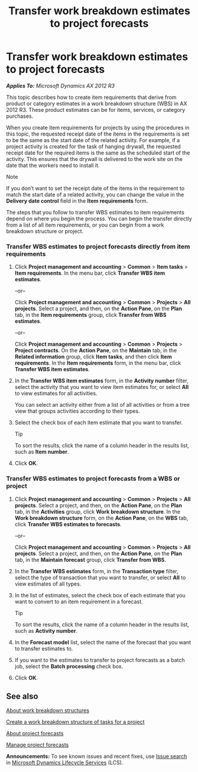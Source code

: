 ﻿---
title: Transfer work breakdown estimates to project forecasts
TOCTitle: Transfer work breakdown estimates to project forecasts
ms:assetid: 0b03c599-ddc1-4159-a4b7-237a54b513ed
ms:mtpsurl: https://technet.microsoft.com/en-us/library/Dn631647(v=AX.60)
ms:contentKeyID: 62200033
ms.date: 05/01/2014
mtps_version: v=AX.60
f1_keywords:
- Forms.ProjForecastTransferFromWbs
---

# Transfer work breakdown estimates to project forecasts 


_**Applies To:** Microsoft Dynamics AX 2012 R3_

This topic describes how to create item requirements that derive from product or category estimates in a work breakdown structure (WBS) in AX 2012 R3. These product estimates can be for items, services, or category purchases.

When you create item requirements for projects by using the procedures in this topic, the requested receipt date of the items in the requirements is set to be the same as the start date of the related activity. For example, if a project activity is created for the task of hanging drywall, the requested receipt date for the required items is the same as the scheduled start of the activity. This ensures that the drywall is delivered to the work site on the date that the workers need to install it.


> [!NOTE]
> <P>If you don’t want to set the receipt date of the items in the requirement to match the start date of a related activity, you can change the value in the <STRONG>Delivery date control</STRONG> field in the <STRONG>Item requirements</STRONG> form.</P>



The steps that you follow to transfer WBS estimates to item requirements depend on where you begin the process. You can begin the transfer directly from a list of all item requirements, or you can begin from a work breakdown structure or project.

### Transfer WBS estimates to project forecasts directly from item requirements

1.  Click **Project management and accounting** \> **Common** \> **Item tasks** \> **Item requirements**. In the menu bar, click **Transfer WBS item estimates**.
    
    –or–
    
    Click **Project management and accounting** \> **Common** \> **Projects** \> **All projects**. Select a project, and then, on the **Action Pane**, on the **Plan** tab, in the **Item requirements** group, click **Transfer from WBS estimates**.
    
    –or–
    
    Click **Project management and accounting** \> **Common** \> **Projects** \> **Project contracts**. On the **Action Pane**, on the **Maintain** tab, in the **Related information** group, click **Item tasks**, and then click **Item requirements**. In the **Item requirements** form, in the menu bar, click **Transfer WBS item estimates**.

2.  In the **Transfer WBS item estimates** form, in the **Activity number** filter, select the activity that you want to view item estimates for, or select **All** to view estimates for all activities.
    
    You can select an activity either from a list of all activities or from a tree view that groups activities according to their types.

3.  Select the check box of each item estimate that you want to transfer.
    

    > [!TIP]
    > <P>To sort the results, click the name of a column header in the results list, such as <STRONG>Item number</STRONG>.</P>



4.  Click **OK**.

### Transfer WBS estimates to project forecasts from a WBS or project

1.  Click **Project management and accounting** \> **Common** \> **Projects** \> **All projects**. Select a project, and then, on the **Action Pane**, on the **Plan** tab, in the **Activities** group, click **Work breakdown structure**. In the **Work breakdown structure** form, on the **Action Pane**, on the **WBS** tab, click **Transfer WBS estimates to forecasts**.
    
    –or–
    
    Click **Project management and accounting** \> **Common** \> **Projects** \> **All projects**. Select a project, and then, on the **Action Pane**, on the **Plan** tab, in the **Maintain forecast** group, click **Transfer from WBS**.

2.  In the **Transfer WBS estimates** form, in the **Transaction type** filter, select the type of transaction that you want to transfer, or select **All** to view estimates of all types.

3.  In the list of estimates, select the check box of each estimate that you want to convert to an item requirement in a forecast.
    

    > [!TIP]
    > <P>To sort the results, click the name of a column header in the results list, such as <STRONG>Activity number</STRONG>.</P>



4.  In the **Forecast model** list, select the name of the forecast that you want to transfer estimates to.

5.  If you want to the estimates to transfer to project forecasts as a batch job, select the **Batch processing** check box.

6.  Click **OK**.

## See also

[About work breakdown structures](about-work-breakdown-structures.md)

[Create a work breakdown structure of tasks for a project](create-a-work-breakdown-structure-of-tasks-for-a-project.md)

[About project forecasts](about-project-forecasts.md)

[Manage project forecasts](manage-project-forecasts.md)

  
**Announcements:** To see known issues and recent fixes, use [Issue search](http://go.microsoft.com/fwlink/?linkid=389258) in [Microsoft Dynamics Lifecycle Services](http://go.microsoft.com/fwlink/?linkid=306505) (LCS).

